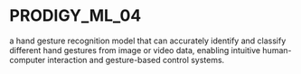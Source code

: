 # PRODIGY_ML_04
 a hand gesture recognition model that can accurately identify and classify different hand gestures from image or video data, enabling intuitive human-computer interaction and gesture-based control systems.
